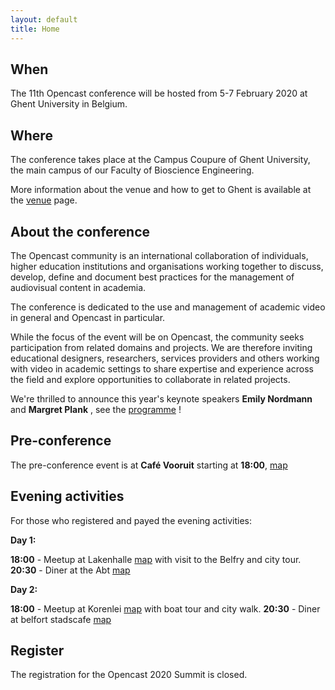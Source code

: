 ```yaml
---
layout: default
title: Home
---
```

## When
The 11th Opencast conference will be hosted from 5-7 February 2020 at Ghent University in Belgium.

## Where
The conference takes place at the Campus Coupure of Ghent University, the main campus of our Faculty of Bioscience Engineering.

More information about the venue and how to get to Ghent is available at the [venue](https://oc2020.ugent.be/venue.html) page.

## About the conference
The Opencast community is an international collaboration of individuals, higher education institutions and organisations working together to discuss, develop, define and document best practices for the management of audiovisual content in academia.

The conference is dedicated to the use and management of academic video in general and Opencast in particular.

While the focus of the event will be on Opencast, the community seeks participation from related domains and projects. We are therefore inviting educational designers, researchers, services providers and others working with video in academic settings to share expertise and experience across the field and explore opportunities to collaborate in related projects.

We're thrilled to announce this year's keynote speakers **Emily Nordmann** and **Margret Plank** , see the [programme](https://oc2020.ugent.be/programme.html) !

## Pre-conference

The pre-conference event is at **Café Vooruit** starting at **18:00**, [map](https://goo.gl/maps/TDggnnZxVwYwqH2f8) 

## Evening activities

For those who registered and payed the evening activities:

**Day 1:**

**18:00** - Meetup at Lakenhalle [map](https://goo.gl/maps/2pDkHdhEM3RorVYJ7) with visit to the Belfry and city tour.
**20:30** - Diner at the Abt [map](https://goo.gl/maps/2eAdPhuZoe7dWCMRA) 

**Day 2:**

**18:00** - Meetup at Korenlei [map](https://goo.gl/maps/Jmx9fPnUuFzCZBH59) with boat tour and city walk.
**20:30** - Diner at belfort stadscafe [map](https://goo.gl/maps/gfXW9V6UnDRmb8x56)


## Register

The registration for the Opencast 2020 Summit is closed.
